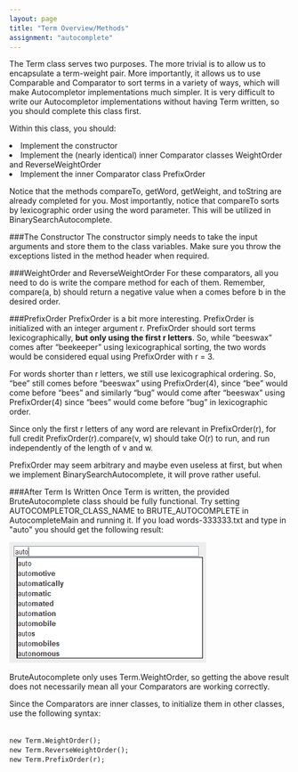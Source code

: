 ```yaml
---
layout: page
title: "Term Overview/Methods"
assignment: "autocomplete"
---
```


The Term class serves two purposes. The more trivial is to allow us to encapsulate a term-weight pair. More importantly, it allows us to use Comparable and Comparator to sort terms in a variety of ways, which will make Autocompletor implementations much simpler. It is very difficult to write our Autocompletor implementations without having Term written, so you should complete this class first.

Within this class, you should:
<li> Implement the constructor </li>
<li> Implement the (nearly identical) inner Comparator classes WeightOrder and ReverseWeightOrder</li>
<li> Implement the inner Comparator class PrefixOrder </li>

Notice that the methods compareTo, getWord, getWeight, and toString are already completed for you. Most importantly, notice that compareTo sorts by lexicographic order using the word parameter. This will be utilized in BinarySearchAutocomplete.

###The Constructor
The constructor simply needs to take the input arguments and store them to the class variables. Make sure you throw the exceptions listed in the method header when required. 

###WeightOrder and ReverseWeightOrder
For these comparators, all you need to do is write the compare method for each of them. Remember, compare(a, b) should return a negative value when a comes before b in the desired order.

###PrefixOrder
PrefixOrder is a bit more interesting. PrefixOrder is initialized with an integer argument r. PrefixOrder should sort terms lexicographically, **but only using the first r letters**. So, while “beeswax” comes after “beekeeper” using lexicographical sorting, the two words would be considered equal using PrefixOrder with r = 3.

For words shorter than r letters, we still use lexicographical ordering. So, “bee” still comes before “beeswax” using PrefixOrder(4), since “bee” would come before “bees” and similarly “bug” would come after “beeswax” using PrefixOrder(4) since “bees” would come before “bug” in lexicographic order.

Since only the first r letters of any word are relevant in PrefixOrder(r), for full credit PrefixOrder(r).compare(v, w) should take O(r) to run, and run independently of the length of v and w. 

PrefixOrder may seem arbitrary and maybe even useless at first, but when we implement BinarySearchAutocomplete, it will prove rather useful.

###After Term Is Written
Once Term is written, the provided BruteAutocomplete class should be fully functional. Try setting AUTOCOMPLETOR\_CLASS\_NAME to BRUTE_AUTOCOMPLETE in AutocompleteMain and running it. If you load words-333333.txt and type in "auto" you should get the following result:

<img src="img/gui_example.png" alt="Splice">

BruteAutocomplete only uses Term.WeightOrder, so getting the above result does not necessarily mean all your Comparators are working correctly.

Since the Comparators are inner classes, to initialize them in other classes, use the following syntax:

<code>
new Term.WeightOrder();
new Term.ReverseWeightOrder();
new Term.PrefixOrder(r);
</code>